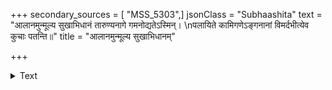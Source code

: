 +++
secondary_sources = [ "MSS_5303",]
jsonClass = "Subhaashita"
text = "आलानमुन्मूल्य सुखाभिधानं तारुण्यनागे गमनोद्यतेऽस्मिन्।  \nपलायिते कामिगणेऽङ्गनानां विमर्दभीत्येव कुचाः पतन्ति॥"
title = "आलानमुन्मूल्य सुखाभिधानम्"

+++

<details><summary>Text</summary>

आलानमुन्मूल्य सुखाभिधानं तारुण्यनागे गमनोद्यतेऽस्मिन्।  
पलायिते कामिगणेऽङ्गनानां विमर्दभीत्येव कुचाः पतन्ति॥
</details>
